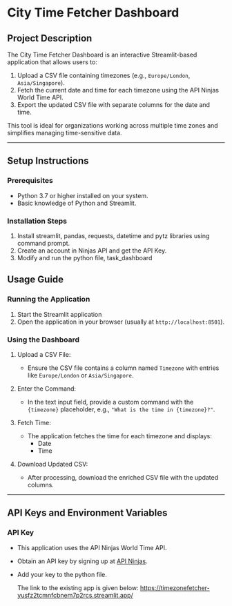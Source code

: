 # City Time Fetcher Dashboard

## Project Description
The City Time Fetcher Dashboard is an interactive Streamlit-based application that allows users to:
1. Upload a CSV file containing timezones (e.g., `Europe/London`, `Asia/Singapore`).
2. Fetch the current date and time for each timezone using the API Ninjas World Time API.
3. Export the updated CSV file with separate columns for the date and time.

This tool is ideal for organizations working across multiple time zones and simplifies managing time-sensitive data.

---

## Setup Instructions

### Prerequisites
- Python 3.7 or higher installed on your system.
- Basic knowledge of Python and Streamlit.

### Installation Steps
1. Install streamlit, pandas, requests, datetime and pytz libraries using command prompt.
2. Create an account in Ninjas API and get the API Key.
3. Modify and run the python file, task_dashboard
   
## Usage Guide

### Running the Application
1. Start the Streamlit application
2. Open the application in your browser (usually at `http://localhost:8501`).

### Using the Dashboard
1. Upload a CSV File:
   - Ensure the CSV file contains a column named `Timezone` with entries like `Europe/London` or `Asia/Singapore`.
   
2. Enter the Command:
   - In the text input field, provide a custom command with the `{timezone}` placeholder, e.g., `"What is the time in {timezone}?"`.

3. Fetch Time:
   - The application fetches the time for each timezone and displays:
     - Date
     - Time
     
4. Download Updated CSV:
   - After processing, download the enriched CSV file with the updated columns.

---

## API Keys and Environment Variables

### API Key
- This application uses the API Ninjas World Time API.
- Obtain an API key by signing up at [API Ninjas](https://www.api-ninjas.com).
- Add your key to the python file.

  The link to the existing app is given below:
  https://timezonefetcher-yusfz2tcmnfcbnem7p2rcs.streamlit.app/
